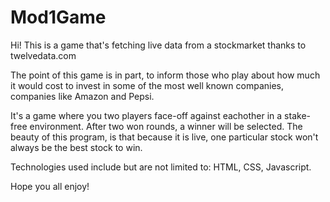 # Mod1Game

Hi!
This is a game that's fetching live data from a stockmarket thanks to twelvedata.com

The point of this game is in part, to inform those who play about how much it would cost to invest in some of the most well known companies, companies like Amazon and Pepsi.

It's a game where you two players face-off against eachother in a stake-free environment.
After two won rounds, a winner will be selected. The beauty of this program, is that because it is live, one particular stock won't always be the best stock to win.

Technologies used include but are not limited to: HTML, CSS, Javascript.

Hope you all enjoy!
